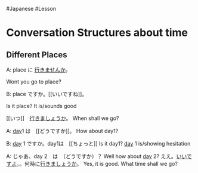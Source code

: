 #Japanese #Lesson 
# Conversation Structures about time 

## Different Places 

A: place に [行きませんか](行きます.md)。

Wont you go to place?

B: place ですか。[[いいですね]]。


Is it place? It is/sounds good

[[いつ]]　[行きましょうか](行きます.md)。
When shall we go?

A: [day](DaysOfTheWeek%20&%20Time%20Vocab.md)1 は　[[どうですか]]。
How about day1?

B:  [day](DaysOfTheWeek%20&%20Time%20Vocab.md) 1 ですか。day1は　[[ちょっと]]
Is it day1? [day](DaysOfTheWeek%20&%20Time%20Vocab.md) 1 is/showing hesitation

A: じゃあ、day 2　は　（どうですか）？
Well how about [day](DaysOfTheWeek%20&%20Time%20Vocab.md) 2?
ええ。[いいですよ](いいですね.md)。。何時に[行きましょうか](行きます.md)。
Yes, it is good. What time shall we go?